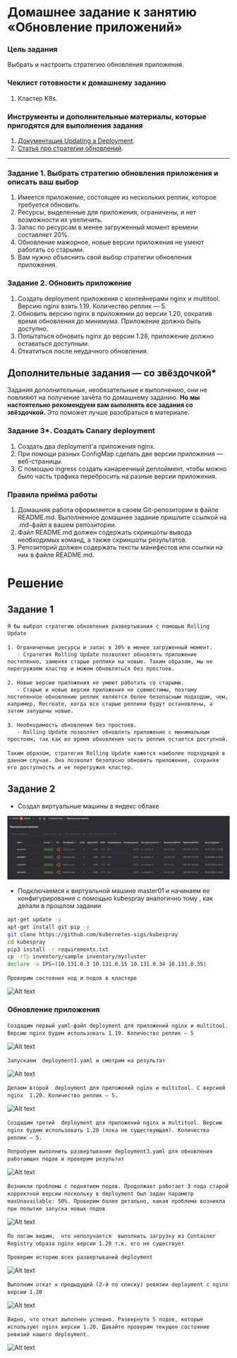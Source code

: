 # Домашнее задание к занятию «Обновление приложений»

### Цель задания

Выбрать и настроить стратегию обновления приложения.

### Чеклист готовности к домашнему заданию

1. Кластер K8s.

### Инструменты и дополнительные материалы, которые пригодятся для выполнения задания

1. [Документация Updating a Deployment](https://kubernetes.io/docs/concepts/workloads/controllers/deployment/#updating-a-deployment).
2. [Статья про стратегии обновлений](https://habr.com/ru/companies/flant/articles/471620/).

-----

### Задание 1. Выбрать стратегию обновления приложения и описать ваш выбор

1. Имеется приложение, состоящее из нескольких реплик, которое требуется обновить.
2. Ресурсы, выделенные для приложения, ограничены, и нет возможности их увеличить.
3. Запас по ресурсам в менее загруженный момент времени составляет 20%.
4. Обновление мажорное, новые версии приложения не умеют работать со старыми.
5. Вам нужно объяснить свой выбор стратегии обновления приложения.

### Задание 2. Обновить приложение

1. Создать deployment приложения с контейнерами nginx и multitool. Версию nginx взять 1.19. Количество реплик — 5.
2. Обновить версию nginx в приложении до версии 1.20, сократив время обновления до минимума. Приложение должно быть доступно.
3. Попытаться обновить nginx до версии 1.28, приложение должно оставаться доступным.
4. Откатиться после неудачного обновления.

## Дополнительные задания — со звёздочкой*

Задания дополнительные, необязательные к выполнению, они не повлияют на получение зачёта по домашнему заданию. **Но мы настоятельно рекомендуем вам выполнять все задания со звёздочкой.** Это поможет лучше разобраться в материале.   

### Задание 3*. Создать Canary deployment

1. Создать два deployment'а приложения nginx.
2. При помощи разных ConfigMap сделать две версии приложения — веб-страницы.
3. С помощью ingress создать канареечный деплоймент, чтобы можно было часть трафика перебросить на разные версии приложения.

### Правила приёма работы

1. Домашняя работа оформляется в своем Git-репозитории в файле README.md. Выполненное домашнее задание пришлите ссылкой на .md-файл в вашем репозитории.
2. Файл README.md должен содержать скриншоты вывода необходимых команд, а также скриншоты результатов.
3. Репозиторий должен содержать тексты манифестов или ссылки на них в файле README.md.

# Решение


## Задание 1 

```
Я бы выбрал стратегию обновления развертывания с помощью Rolling Update

1. Ограниченные ресурсы и запас в 20% в менее загруженный момент.
   - Стратегия Rolling Update позволяет обновлять приложение постепенно, заменяя старые реплики на новые. Таким образом, мы не перегружаем кластер и можем обновляться без простоев.

2. Новые версии приложения не умеют работать со старыми.
   - Старые и новые версии приложения не совместимы, поэтому постепенное обновление реплик является более безопасным подходом, чем, например, Recreate, когда все старые реплики будут остановлены, а затем запущены новые.

3. Необходимость обновления без простоев.
   - Rolling Update позволяет обновлять приложение с минимальным простоем, так как во время обновления часть реплик остается доступной.

Таким образом, стратегия Rolling Update кажется наиболее подходящей в данном случае. Она позволит безопасно обновить приложение, сохраняя его доступность и не перегружая кластер.
```


## Задание 2


* Создал виртуальные машины в яндекс облаке 

![Alt text](https://github.com/Fe1br0/kube-homeworks/blob/main/3.4/0.jpg)



* Подключаемся к виртуальной машине master01 и начинаем ее конфигурирование с помощью kubespray аналогично тому , как делали в прошлом задании 

```bash
apt-get update -y
apt-get install git pip -y
git clone https://github.com/kubernetes-sigs/kubespray
cd kubespray
pip3 install -r requirements.txt
cp -rfp inventory/sample inventory/mycluster
declare -a IPS=(10.131.0.3 10.131.0.15 10.131.0.34 10.131.0.35)
```



```Проверим состояния нод и подов в кластере```



![Alt text](https://github.com/Fe1br0/kube-homeworks/blob/main/3.4/Screenshot_1.jpg)


### Обновление приложения 

```Создадим первый yaml-файл deployment для приложений nginx и multitool. Версию nginx будем использовать 1.19. Количество реплик — 5```



![Alt text](https://github.com/Fe1br0/kube-homeworks/blob/main/3.4/2.jpg)



 ```Запускаем  deployment1.yaml и смотрим на результат```



![Alt text](https://github.com/Fe1br0/kube-homeworks/blob/main/3.4/3.jpg)



 ```Делаем второй  deployment для приложений nginx и multitool. С версией nginx  1.20. Количество реплик — 5.```



![Alt text](https://github.com/Fe1br0/kube-homeworks/blob/main/3.4/4.jpg)



 
 ```Создадим третий  deployment для приложений nginx и multitool. Версию nginx будем использовать 1.28 (пока не существующая). Количество реплик — 5.```

 ```Попробуем выполнить развертывание deployment3.yaml для обновления работающих подов и проверим результат```




![Alt text](https://github.com/Fe1br0/kube-homeworks/blob/main/3.4/5.jpg)





  ```Возникли проблемы с поднятием подов. Продолжает работает 3 пода старой корректной версии поскольку в deployment был задан параметр maxUnavailable: 50%. Проверим более детально, какая проблема возникла при попытке запуска новых подов```



![Alt text](https://github.com/Fe1br0/kube-homeworks/blob/main/3.4/6.jpg)



```По логам видим,  что неполучается  выполнить загрузку из Container Registry образа nginx версии 1.28 т.к. его не существует```


 ```Проверим историю всех развертываний deployment```



![Alt text](https://github.com/Fe1br0/kube-homeworks/blob/main/3.4/7.jpg)




```Выполним откат к предыдущей (2-й по списку) ревизии deployment с nginx версии 1.20 ```



![Alt text](https://github.com/Fe1br0/kube-homeworks/blob/main/3.4/8.jpg)




```Видно, что откат выполнен успешно. Развернуто 5 подов, которые используют nginx версии 1.20. Давайте проверим текущее состояние ревизий нашего deployment.```




![Alt text](https://github.com/Fe1br0/kube-homeworks/blob/main/3.4/9.jpg)

